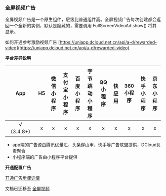 ### 全屏视频广告

全屏视频广告是一个原生组件，层级比普通组件高。全屏视频广告每次创建都会返回一个全新的实例，默认是隐藏的，需要调用 FullScreenVideoAd.show() 将其显示。

如何开通参考激励视频广告 [https://uniapp.dcloud.net.cn/api/a-d/rewarded-video](https://uniapp.dcloud.net.cn/api/a-d/rewarded-video)


**平台差异说明**

|App|H5|微信小程序|支付宝小程序|百度小程序|字节跳动小程序|QQ小程序|快应用|360小程序|快手小程序|京东小程序|
|:-:|:-:|:-:|:-:|:-:|:-:|:-:|:-:|:-:|:-:|:-:|
|√（3.4.8+）|x|x|x|x|x|x|x|x|x|x|

- app端的广告源由腾讯优量汇、头条穿山甲、快手等广告联盟提供，DCloud负责聚合
- 小程序端的广告由小程序平台提供

**开通配置广告**

[开通广告步骤详情](https://uniapp.dcloud.net.cn/uni-ad.html#start)


文档已迁移至 [全屏视频](https://uniapp.dcloud.net.cn/uni-ad/ad-fullscreen-video.html)
